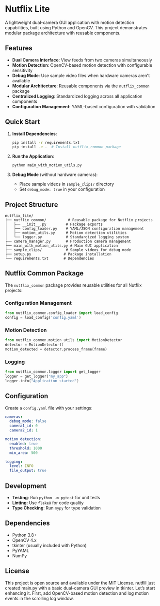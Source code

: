 # Nutflix Lite

A lightweight dual-camera GUI application with motion detection capabilities, built using Python and OpenCV. This project demonstrates modular package architecture with reusable components.

## Features

- **Dual Camera Interface**: View feeds from two cameras simultaneously
- **Motion Detection**: OpenCV-based motion detection with configurable sensitivity
- **Debug Mode**: Use sample video files when hardware cameras aren't available
- **Modular Architecture**: Reusable components via the `nutflix_common` package
- **Centralized Logging**: Standardized logging across all application components
- **Configuration Management**: YAML-based configuration with validation

## Quick Start

1. **Install Dependencies**:
   ```bash
   pip install -r requirements.txt
   pip install -e .  # Install nutflix_common package
   ```

2. **Run the Application**:
   ```bash
   python main_with_motion_utils.py
   ```

3. **Debug Mode** (without hardware cameras):
   - Place sample videos in `sample_clips/` directory
   - Set `debug_mode: true` in your configuration

## Project Structure

```
nutflix_lite/
├── nutflix_common/          # Reusable package for Nutflix projects
│   ├── __init__.py         # Package exports
│   ├── config_loader.py    # YAML/JSON configuration management
│   ├── motion_utils.py     # Motion detection utilities
│   └── logger.py           # Standardized logging system
├── camera_manager.py       # Production camera management
├── main_with_motion_utils.py # Main GUI application
├── sample_clips/           # Sample videos for debug mode
├── setup.py               # Package installation
└── requirements.txt       # Dependencies
```

## Nutflix Common Package

The `nutflix_common` package provides reusable utilities for all Nutflix projects:

### Configuration Management
```python
from nutflix_common.config_loader import load_config
config = load_config('config.yaml')
```

### Motion Detection
```python
from nutflix_common.motion_utils import MotionDetector
detector = MotionDetector()
motion_detected = detector.process_frame(frame)
```

### Logging
```python
from nutflix_common.logger import get_logger
logger = get_logger("my_app")
logger.info("Application started")
```

## Configuration

Create a `config.yaml` file with your settings:

```yaml
cameras:
  debug_mode: false
  camera1_id: 0
  camera2_id: 1

motion_detection:
  enabled: true
  threshold: 1000
  min_area: 500

logging:
  level: INFO
  file_output: true
```

## Development

- **Testing**: Run `python -m pytest` for unit tests
- **Linting**: Use `flake8` for code quality
- **Type Checking**: Run `mypy` for type validation

## Dependencies

- Python 3.8+
- OpenCV 4.x
- tkinter (usually included with Python)
- PyYAML
- NumPy

## License

This project is open source and available under the MIT License. nutfliI just created main.py with a basic dual-camera GUI preview in tkinter. Let’s start enhancing it. First, add OpenCV-based motion detection and log motion events in the scrolling log window.

